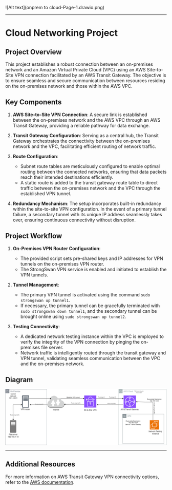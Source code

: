 ![Alt text](onprem to cloud-Page-1.drawio.png)

---
# Cloud Networking Project

## Project Overview

This project establishes a robust connection between an on-premises network and an Amazon Virtual Private Cloud (VPC) using an AWS Site-to-Site VPN connection facilitated by an AWS Transit Gateway. The objective is to ensure seamless and secure communication between resources residing on the on-premises network and those within the AWS VPC.

## Key Components

1. **AWS Site-to-Site VPN Connection**: A secure link is established between the on-premises network and the AWS VPC through an AWS Transit Gateway, providing a reliable pathway for data exchange.

2. **Transit Gateway Configuration**: Serving as a central hub, the Transit Gateway orchestrates the connectivity between the on-premises network and the VPC, facilitating efficient routing of network traffic.

3. **Route Configuration**:
   - Subnet route tables are meticulously configured to enable optimal routing between the connected networks, ensuring that data packets reach their intended destinations efficiently.
   - A static route is added to the transit gateway route table to direct traffic between the on-premises network and the VPC through the established VPN tunnel.

4. **Redundancy Mechanism**: The setup incorporates built-in redundancy within the site-to-site VPN configuration. In the event of a primary tunnel failure, a secondary tunnel with its unique IP address seamlessly takes over, ensuring continuous connectivity without disruption.

## Project Workflow

1. **On-Premises VPN Router Configuration**:
   - The provided script sets pre-shared keys and IP addresses for VPN tunnels on the on-premises VPN router.
   - The StrongSwan VPN service is enabled and initiated to establish the VPN tunnels.

2. **Tunnel Management**:
   - The primary VPN tunnel is activated using the command `sudo strongswan up tunnel1`.
   - If necessary, the primary tunnel can be gracefully terminated with `sudo strongswan down tunnel1`, and the secondary tunnel can be brought online using `sudo strongswan up tunnel2`.

3. **Testing Connectivity**:
   - A dedicated network testing instance within the VPC is employed to verify the integrity of the VPN connection by pinging the on-premises file server.
   - Network traffic is intelligently routed through the transit gateway and VPN tunnel, validating seamless communication between the VPC and the on-premises network.


## Diagram

![Alt text](onprem.png)

---

## Additional Resources

For more information on AWS Transit Gateway VPN connectivity options, refer to the [AWS documentation](https://docs.aws.amazon.com/whitepapers/latest/aws-vpc-connectivity-options/aws-transit-gateway-vpn.html).
